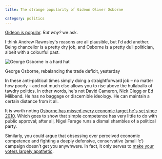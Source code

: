 ```yaml
---
title: The strange popularity of Gideon Oliver Osborne

category: politics
---
```


[Gideon is popular](https://www.theguardian.com/commentisfree/2015/mar/22/how-did-george-osborne-failure-become-peoples-favourite). <i>But why?</i> we ask.

I think Andrew Rawnsley's reasons are all plausible, but I'd add another. Being chancellor is a pretty dry job, and Osborne is a pretty dull politician, albeit with a colourful past.

<img src="/images/osborne.jpg" alt="George Osborne in a hard hat" class="bleed">

<p class="figcaption">George Osborne, rebalancing the trade deficit, yesterday</p>

In these anti&#8211;political times simply doing a straightforward job &#8211; no matter how poorly &#8211; and not much else allows you to rise above the hullaballo of tawdry politics. In other words, he's not David Cameron, Nick Clegg or Ed Miliband. He has no baggage or discernible ideology. He can maintain a certain distance from it all.

It is worth noting [Osborne has missed every economic target he's set since 2010](https://blogs.channel4.com/factcheck/cameron-busted-on-debt-claims/12556). Which goes to show that simple competence has very little to do with public approval; after all, Nigel Farage runs a dismal shambles of a political party.

Similarly, you could argue that obsessing over perceived economic competence and fighting a deeply defensive, conservative (small &#8216;c&#8217;) campaign doesn't get you anywhwere. In fact, it only serves to [make your voters largely apathetic](https://lordashcroftpolls.com/wp-content/uploads/2015/03/BetterOff.jpg).
